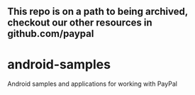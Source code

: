 <h2>This repo is on a path to being archived, checkout our other resources in github.com/paypal</h2>

# android-samples
Android samples and applications for working with PayPal
